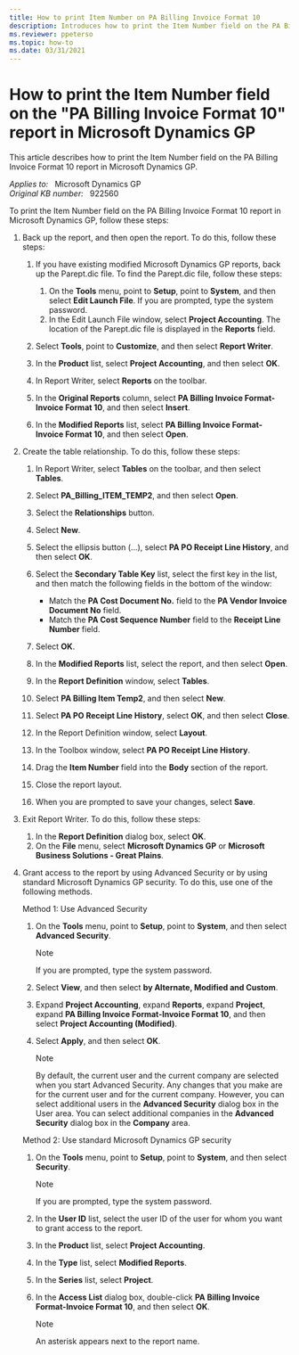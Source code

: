 ```yaml
---
title: How to print Item Number on PA Billing Invoice Format 10 
description: Introduces how to print the Item Number field on the PA Billing Invoice Format 10 report in Microsoft Dynamics GP.
ms.reviewer: ppeterso
ms.topic: how-to
ms.date: 03/31/2021
---
```

# How to print the Item Number field on the "PA Billing Invoice Format 10" report in Microsoft Dynamics GP

This article describes how to print the Item Number field on the PA Billing Invoice Format 10 report in Microsoft Dynamics GP.

_Applies to:_ &nbsp; Microsoft Dynamics GP  
_Original KB number:_ &nbsp; 922560

To print the Item Number field on the PA Billing Invoice Format 10 report in Microsoft Dynamics GP, follow these steps:

1. Back up the report, and then open the report. To do this, follow these steps:

   1. If you have existing modified Microsoft Dynamics GP reports, back up the Parept.dic file. To find the Parept.dic file, follow these steps:

      1. On the **Tools** menu, point to **Setup**, point to **System**, and then select **Edit Launch File**. If you are prompted, type the system password.
      2. In the Edit Launch File window, select **Project Accounting**. The location of the Parept.dic file is displayed in the **Reports** field.

   2. Select **Tools**, point to **Customize**, and then select **Report Writer**.
   3. In the **Product** list, select **Project Accounting**, and then select **OK**.
   4. In Report Writer, select **Reports** on the toolbar.
   5. In the **Original Reports** column, select **PA Billing Invoice Format-Invoice Format 10**, and then select **Insert**.
   6. In the **Modified Reports** list, select **PA Billing Invoice Format-Invoice Format 10**, and then select **Open**.

2. Create the table relationship. To do this, follow these steps:

    1. In Report Writer, select **Tables** on the toolbar, and then select **Tables**.

    2. Select **PA_Billing_ITEM_TEMP2**, and then select **Open**.
    3. Select the **Relationships** button.
    4. Select **New**.
    5. Select the ellipsis button (...), select **PA PO Receipt Line History**, and then select **OK**.
    6. Select the **Secondary Table Key** list, select the first key in the list, and then match the following fields in the bottom of the window:

        - Match the **PA Cost Document No.** field to the **PA Vendor Invoice Document No** field.
        - Match the **PA Cost Sequence Number** field to the **Receipt Line Number** field.

    7. Select **OK**.
    8. In the **Modified Reports** list, select the report, and then select **Open**.
    9. In the **Report Definition** window, select **Tables**.
    10. Select **PA Billing Item Temp2**, and then select **New**.
    11. Select **PA PO Receipt Line History**, select **OK**, and then select **Close**.
    12. In the Report Definition window, select **Layout**.
    13. In the Toolbox window, select **PA PO Receipt Line History**.
    14. Drag the **Item Number** field into the **Body** section of the report.
    15. Close the report layout.
    16. When you are prompted to save your changes, select **Save**.

3. Exit Report Writer. To do this, follow these steps:

    1. In the **Report Definition** dialog box, select **OK**.
    2. On the **File** menu, select **Microsoft Dynamics GP** or **Microsoft Business Solutions - Great Plains**.

4. Grant access to the report by using Advanced Security or by using standard Microsoft Dynamics GP security. To do this, use one of the following methods.

   Method 1: Use Advanced Security

    1. On the **Tools** menu, point to **Setup**, point to **System**, and then select **Advanced Security**.

       > [!NOTE]
       > If you are prompted, type the system password.

    2. Select **View**, and then select **by Alternate, Modified and Custom**.
    3. Expand **Project Accounting**, expand **Reports**, expand **Project**, expand **PA Billing Invoice Format-Invoice Format 10**, and then select **Project Accounting (Modified)**.
    4. Select **Apply**, and then select **OK**.

        > [!NOTE]
        > By default, the current user and the current company are selected when you start Advanced Security. Any changes that you make are for the current user and for the current company. However, you can select additional users in the **Advanced Security** dialog box in the User area. You can select additional companies in the **Advanced Security** dialog box in the **Company** area.

    Method 2: Use standard Microsoft Dynamics GP security

    1. On the **Tools** menu, point to **Setup**, point to **System**, and then select **Security**.

       > [!NOTE]
       > If you are prompted, type the system password.

    2. In the **User ID** list, select the user ID of the user for whom you want to grant access to the report.
    3. In the **Product** list, select **Project Accounting**.
    4. In the **Type** list, select **Modified Reports**.
    5. In the **Series** list, select **Project**.
    6. In the **Access List** dialog box, double-click **PA Billing Invoice Format-Invoice Format 10**, and then select **OK**.

       > [!NOTE]
       > An asterisk appears next to the report name.
